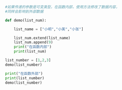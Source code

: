
<BlogInfo id="895" title="10.函数内部通过方法修改可变参数" author="白日梦想猿" pv=0 read_times=0 pre_cost_time="0分14秒" category="语法进阶" tag_list="['语法进阶']" create_time="2020.02.18 09:27:17" update_time="2020.02.18 09:37:54" />

```python
#如果传递的参数是可变类型，在函数内部，使用方法修改了数据内容，
#同样会影响到外部数据

def demo(list_num):

    list_name = ["小明","小美","小张"]

    list_num.extend(list_name)
    list_num.append(9)
    print("在函数内部")
    print(list_num)

list_number = [1,2,3]
demo(list_number)

print("在函数外部")
print(list_number)
demo(list_number)
```

